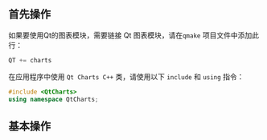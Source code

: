 ## 首先操作

如果要使用Qt的图表模块，需要链接 Qt 图表模块，请在`qmake` 项目文件中添加此行：

```c++
QT += charts
```

在应用程序中使用 `Qt Charts C++` 类，请使用以下 `include` 和 `using` 指令：

```c++
#include <QtCharts>
using namespace QtCharts;
```

## 基本操作
